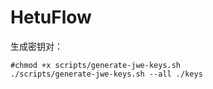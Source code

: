 # HetuFlow

生成密钥对：

```shell
#chmod +x scripts/generate-jwe-keys.sh
./scripts/generate-jwe-keys.sh --all ./keys
```
